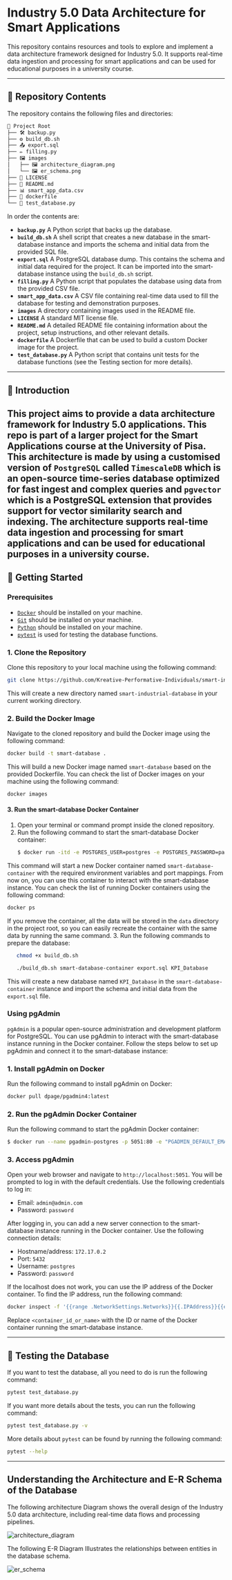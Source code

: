 # Industry 5.0 Data Architecture for Smart Applications

This repository contains resources and tools to explore and implement a data architecture framework designed for Industry 5.0. It supports real-time data ingestion and processing for smart applications and can be used for educational purposes in a university course.

---

## 📁 Repository Contents

The repository contains the following files and directories:
```bash
📂 Project Root
├── 🛠️ backup.py
├── ⚙️ build_db.sh
├── 📤 export.sql
├── ✏️ filling.py
├── 🖼️ images
│   ├── 🖼️ architecture_diagram.png
│   └── 🖼️ er_schema.png
├── 📜 LICENSE
├── 📖 README.md
├── 📊 smart_app_data.csv
├── 🐋 dockerfile
└── 🧪 test_database.py
```
In order the contents are:
- **`backup.py`**
A Python script that backs up the database.
- **`build_db.sh`**
A shell script that creates a new database in the smart-database instance and imports the schema and initial data from the provided SQL file.
- **`export.sql`**
A PostgreSQL database dump. This contains the schema and initial data required for the project. It can be imported into the smart-database instance using the `build_db.sh` script.
- **`filling.py`**
A Python script that populates the database using data from the provided CSV file.
- **`smart_app_data.csv`**
   A CSV file containing real-time data used to fill the database for testing and demonstration purposes.
- **`images`**
   A directory containing images used in the README file.
- **`LICENSE`**
   A standard MIT license file.
- **`README.md`**
   A detailed README file containing information about the project, setup instructions, and other relevant details.
- **`dockerfile`**
   A Dockerfile that can be used to build a custom Docker image for the project.
- **`test_database.py`**
   A Python script that contains unit tests for the database functions (see the Testing section for more details).
---
## 📜 Introduction

This project aims to provide a data architecture framework for Industry 5.0 applications. 
This repo is part of a larger project for the Smart Applications course at the University of Pisa.
This architecture is made by using a customised version of `PostgreSQL` called `TimescaleDB` which is an open-source time-series database optimized for fast ingest and complex queries and `pgvector` which is a PostgreSQL extension that provides support for vector similarity search and indexing.
The architecture supports real-time data ingestion and processing for smart applications and can be used for educational purposes in a university course. 
---
## 🚀 Getting Started

### Prerequisites

- [`Docker`](https://www.docker.com/) should be installed on your machine.
- [`Git`](https://git-scm.com/) should be installed on your machine.
- [`Python`](https://www.python.org/) should be installed on your machine.
- [`pytest`](https://docs.pytest.org/en/stable/) is used for testing the database functions.


### 1. Clone the Repository

Clone this repository to your local machine using the following command:

```bash
git clone https://github.com/Kreative-Performative-Individuals/smart-industrial-database
```

This will create a new directory named `smart-industrial-database` in your current working directory.

### 2. Build the Docker Image

Navigate to the cloned repository and build the Docker image using the following command:

```bash
docker build -t smart-database .
```

This will build a new Docker image named `smart-database` based on the provided Dockerfile.
You can check the list of Docker images on your machine using the following command:

```bash
docker images
```

#### 3. Run the smart-database Docker Container

1. Open your terminal or command prompt inside the cloned repository.
2. Run the following command to start the smart-database Docker container:
   ```bash
   $ docker run -itd -e POSTGRES_USER=postgres -e POSTGRES_PASSWORD=password -p 5432:5432 -v ./data:/var/lib/postgresql/data --name smart-database-container smart-database
   ```
This command will start a new Docker container named `smart-database-container` with the required environment variables and port mappings. From now on, you can use this container to interact with the smart-database instance. 
You can check the list of running Docker containers using the following command:
```bash
docker ps
```
If you remove the container, all the data will be stored in the `data` directory in the project root, so you can easily recreate the container with the same data by running the same command.
3. Run the following commands to prepare the database:

```bash
   chmod +x build_db.sh
```

```bash
   ./build_db.sh smart-database-container export.sql KPI_Database
```

This will create a new database named `KPI_Database` in the `smart-database-container` instance and import the schema and initial data from the `export.sql` file.

### Using pgAdmin

`pgAdmin` is a popular open-source administration and development platform for PostgreSQL. You can use pgAdmin to interact with the smart-database instance running in the Docker container. Follow the steps below to set up pgAdmin and connect it to the smart-database instance:

### 1. Install pgAdmin on Docker

Run the following command to install pgAdmin on Docker:

```bash
docker pull dpage/pgadmin4:latest
```

### 2. Run the pgAdmin Docker Container

Run the following command to start the pgAdmin Docker container:

```bash
$ docker run --name pgadmin-postgres -p 5051:80 -e "PGADMIN_DEFAULT_EMAIL=admin@admin.com" -e "PGADMIN_DEFAULT_PASSWORD=password" -d dpage/pgadmin4
```

### 3. Access pgAdmin

Open your web browser and navigate to `http://localhost:5051`. You will be prompted to log in with the default credentials. Use the following credentials to log in:

- Email: `admin@admin.com`
- Password: `password`

After logging in, you can add a new server connection to the smart-database instance running in the Docker container. Use the following connection details:

- Hostname/address: `172.17.0.2`
- Port: `5432`
- Username: `postgres`
- Password: `password`

If the localhost does not work, you can use the IP address of the Docker container. To find the IP address, run the following command:

```bash
docker inspect -f '{{range .NetworkSettings.Networks}}{{.IPAddress}}{{end}}' <container_id_or_name>
```

Replace `<container_id_or_name>` with the ID or name of the Docker container running the smart-database instance.

---
## 🧪 Testing the Database
If you want to test the database, all you need to do is run the following command:

```bash
pytest test_database.py
```
If you want more details about the tests, you can run the following command:

```bash
pytest test_database.py -v
```
More details about `pytest` can be found by running the following command:

```bash
pytest --help
```
---

## Understanding the Architecture and E-R Schema of the Database
The following architecture Diagram shows the overall design of the Industry 5.0 data architecture, including real-time data flows and processing pipelines.

![architecture_diagram](images/architecture_diagram.png)

The following E-R Diagram Illustrates the relationships between entities in the database schema.

![er_schema](images/er_schema.png)

